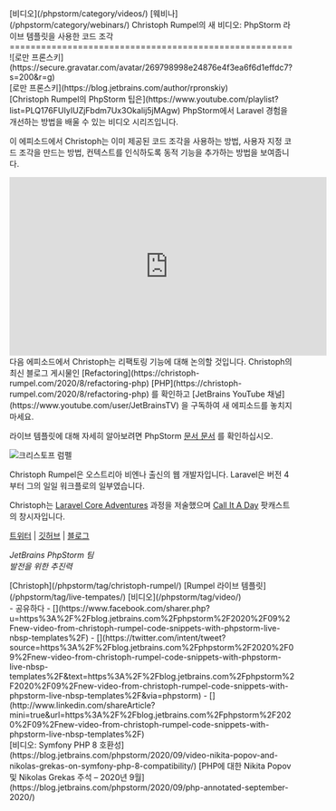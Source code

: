 <div class="content">[비디오](/phpstorm/category/videos/) [웨비나](/phpstorm/category/webinars/) Christoph Rumpel의 새 비디오: PhpStorm 라이브 템플릿을 사용한 코드 조각 
======================================================

<div class="post-info">![로만 프론스키](https://secure.gravatar.com/avatar/269798998e24876e4f3ea6f6d1effdc7?s=200&r=g)<div class="post-info__text"> [로만 프론스키](https://blog.jetbrains.com/author/rpronskiy) <time class="publish-date" data-day="10" data-month="09" data-year="2020" datetime="2020-09-10"></time></div></div> [Christoph Rumpel의 PhpStorm 팁은](https://www.youtube.com/playlist?list=PLQ176FUIyIUZjFbdm7Ux3Okalij5jMAgw) PhpStorm에서 Laravel 경험을 개선하는 방법을 배울 수 있는 비디오 시리즈입니다.

 이 에피소드에서 Christoph는 이미 제공된 코드 조각을 사용하는 방법, 사용자 지정 코드 조각을 만드는 방법, 컨텍스트를 인식하도록 동적 기능을 추가하는 방법을 보여줍니다.

<center>  
<iframe allow="accelerometer; autoplay; encrypted-media; gyroscope; picture-in-picture" allowfullscreen="" frameborder="0" height="315" src="https://www.youtube.com/embed/ec3aOtWxOog" width="560"></iframe>  
</center>  
<span id="more-73858"></span> 다음 에피소드에서 Christoph는 리팩토링 기능에 대해 논의할 것입니다. Christoph의 최신 블로그 게시물인 [Refactoring](https://christoph-rumpel.com/2020/8/refactoring-php) [PHP](https://christoph-rumpel.com/2020/8/refactoring-php) 를 확인하고 [JetBrains YouTube 채널](https://www.youtube.com/user/JetBrainsTV) 을 구독하여 새 에피소드를 놓치지 마세요.

 라이브 템플릿에 대해 자세히 알아보려면 PhpStorm [문서 문서](https://www.jetbrains.com/help/phpstorm/using-live-templates.html) 를 확인하십시오.

![크리스토프 럼펠](https://blog.jetbrains.com/wp-content/uploads/2020/04/phpstorm-christoph_rumpel_1.jpg)

 Christoph Rumpel은 오스트리아 비엔나 출신의 웹 개발자입니다. Laravel은 버전 4부터 그의 일일 워크플로의 일부였습니다.

 Christoph는 [Laravel Core Adventures](https://laravelcoreadventures.com/) 과정을 저술했으며 [Call It A Day](https://callitaday.transistor.fm/) 팟캐스트의 창시자입니다.

 [트위터](https://twitter.com/christophrumpel) | [깃허브](https://github.com/christophrumpel) | [블로그](https://christoph-rumpel.com/)

 *JetBrains PhpStorm 팀*  
 *발전을 위한 추진력*

<div class="content__row"><div class="tag-list"> [Christoph](/phpstorm/tag/christoph-rumpel/) [Rumpel 라이브 템플릿](/phpstorm/tag/live-tempates/) [비디오](/phpstorm/tag/video/)</div>- <span>공유하다</span>
- [](https://www.facebook.com/sharer.php?u=https%3A%2F%2Fblog.jetbrains.com%2Fphpstorm%2F2020%2F09%2Fnew-video-from-christoph-rumpel-code-snippets-with-phpstorm-live-nbsp-templates%2F)
- [](https://twitter.com/intent/tweet?source=https%3A%2F%2Fblog.jetbrains.com%2Fphpstorm%2F2020%2F09%2Fnew-video-from-christoph-rumpel-code-snippets-with-phpstorm-live-nbsp-templates%2F&text=https%3A%2F%2Fblog.jetbrains.com%2Fphpstorm%2F2020%2F09%2Fnew-video-from-christoph-rumpel-code-snippets-with-phpstorm-live-nbsp-templates%2F&via=phpstorm)
- [](http://www.linkedin.com/shareArticle?mini=true&url=https%3A%2F%2Fblog.jetbrains.com%2Fphpstorm%2F2020%2F09%2Fnew-video-from-christoph-rumpel-code-snippets-with-phpstorm-live-nbsp-templates%2F)

</div><div class="content__pagination"> [비디오: Symfony PHP 8 호환성](https://blog.jetbrains.com/phpstorm/2020/09/video-nikita-popov-and-nikolas-grekas-on-symfony-php-8-compatibility/) [PHP에 대한 Nikita Popov 및 Nikolas Grekas 주석 – 2020년 9월](https://blog.jetbrains.com/phpstorm/2020/09/php-annotated-september-2020/)</div></div><div class="container comments-container"><div class="content"><div id="remark42"></div></div></div>